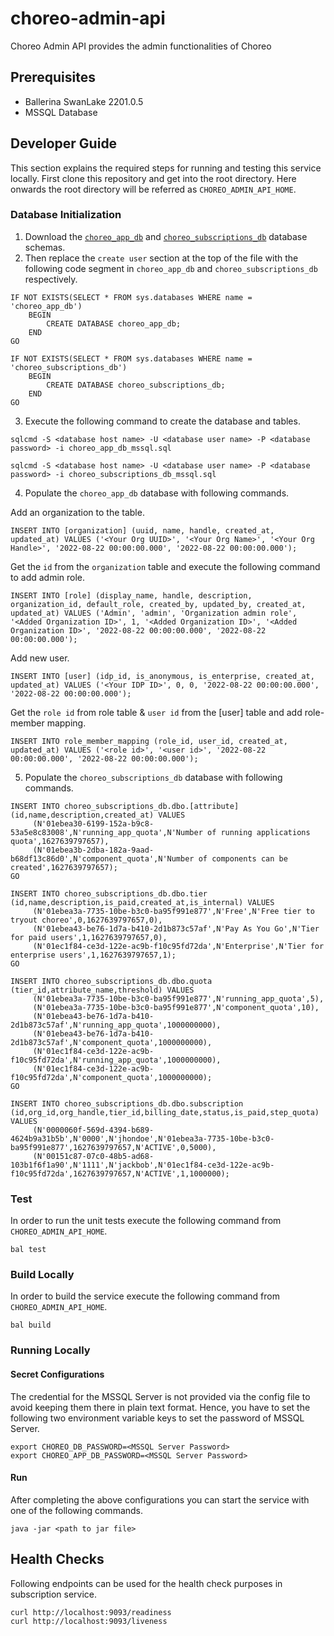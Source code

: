 # choreo-admin-api
Choreo Admin API provides the admin functionalities of Choreo

## Prerequisites
- Ballerina SwanLake 2201.0.5
- MSSQL Database

## Developer Guide
This section explains the required steps for running and testing this service locally. First clone this repository and get into the root directory. Here onwards the root directory will be referred as `CHOREO_ADMIN_API_HOME`.

### Database Initialization
1. Download the [`choreo_app_db`](https://github.com/wso2-enterprise/choreo-control-plane/blob/main/databases/scripts/choreo_app_db_mssql.sql) and [`choreo_subscriptions_db`](https://github.com/wso2-enterprise/choreo-control-plane/blob/main/databases/scripts/choreo_app_db_mssql.sql) database schemas.
2. Then replace the `create user` section at the top of the file with the following code segment in `choreo_app_db` and `choreo_subscriptions_db` respectively.
```
IF NOT EXISTS(SELECT * FROM sys.databases WHERE name = 'choreo_app_db')
    BEGIN
        CREATE DATABASE choreo_app_db;
    END
GO
```
```
IF NOT EXISTS(SELECT * FROM sys.databases WHERE name = 'choreo_subscriptions_db')
    BEGIN
        CREATE DATABASE choreo_subscriptions_db;
    END
GO
```
3. Execute the following command to create the database and tables.
```
sqlcmd -S <database host name> -U <database user name> -P <database password> -i choreo_app_db_mssql.sql
```
```
sqlcmd -S <database host name> -U <database user name> -P <database password> -i choreo_subscriptions_db_mssql.sql
```
4. Populate the `choreo_app_db` database with following commands.

Add an organization to the table.
```
INSERT INTO [organization] (uuid, name, handle, created_at, updated_at) VALUES ('<Your Org UUID>', '<Your Org Name>', '<Your Org Handle>', '2022-08-22 00:00:00.000', '2022-08-22 00:00:00.000');
```
Get the `id` from the `organization` table and execute the following command to add admin role.
```
INSERT INTO [role] (display_name, handle, description, organization_id, default_role, created_by, updated_by, created_at, updated_at) VALUES ('Admin', 'admin', 'Organization admin role', '<Added Organization ID>', 1, '<Added Organization ID>', '<Added Organization ID>', '2022-08-22 00:00:00.000', '2022-08-22 00:00:00.000');
```
Add new user.
```
INSERT INTO [user] (idp_id, is_anonymous, is_enterprise, created_at, updated_at) VALUES ('<Your IDP ID>', 0, 0, '2022-08-22 00:00:00.000', '2022-08-22 00:00:00.000');
```
Get the `role id` from role table & `user id` from the [user] table and add role-member mapping.
```
INSERT INTO role_member_mapping (role_id, user_id, created_at, updated_at) VALUES ('<role id>', '<user id>', '2022-08-22 00:00:00.000', '2022-08-22 00:00:00.000');
```
5. Populate the `choreo_subscriptions_db` database with following commands.

```
INSERT INTO choreo_subscriptions_db.dbo.[attribute] (id,name,description,created_at) VALUES
	 (N'01ebea30-6199-152a-b9c8-53a5e8c83008',N'running_app_quota',N'Number of running applications quota',1627639797657),
	 (N'01ebea3b-2dba-182a-9aad-b68df13c86d0',N'component_quota',N'Number of components can be created',1627639797657);
GO

INSERT INTO choreo_subscriptions_db.dbo.tier (id,name,description,is_paid,created_at,is_internal) VALUES
	 (N'01ebea3a-7735-10be-b3c0-ba95f991e877',N'Free',N'Free tier to tryout choreo',0,1627639797657,0),
	 (N'01ebea43-be76-1d7a-b410-2d1b873c57af',N'Pay As You Go',N'Tier for paid users',1,1627639797657,0),
	 (N'01ec1f84-ce3d-122e-ac9b-f10c95fd72da',N'Enterprise',N'Tier for enterprise users',1,1627639797657,1);	 
GO

INSERT INTO choreo_subscriptions_db.dbo.quota (tier_id,attribute_name,threshold) VALUES
	 (N'01ebea3a-7735-10be-b3c0-ba95f991e877',N'running_app_quota',5),
	 (N'01ebea3a-7735-10be-b3c0-ba95f991e877',N'component_quota',10),
	 (N'01ebea43-be76-1d7a-b410-2d1b873c57af',N'running_app_quota',1000000000),
	 (N'01ebea43-be76-1d7a-b410-2d1b873c57af',N'component_quota',1000000000),
	 (N'01ec1f84-ce3d-122e-ac9b-f10c95fd72da',N'running_app_quota',1000000000),
	 (N'01ec1f84-ce3d-122e-ac9b-f10c95fd72da',N'component_quota',1000000000);
GO

INSERT INTO choreo_subscriptions_db.dbo.subscription (id,org_id,org_handle,tier_id,billing_date,status,is_paid,step_quota) VALUES
	 (N'0000060f-569d-4394-b689-4624b9a31b5b',N'0000',N'jhondoe',N'01ebea3a-7735-10be-b3c0-ba95f991e877',1627639797657,N'ACTIVE',0,5000),
	 (N'00151c87-07c0-48b5-ad68-103b1f6f1a90',N'1111',N'jackbob',N'01ec1f84-ce3d-122e-ac9b-f10c95fd72da',1627639797657,N'ACTIVE',1,1000000);
```

### Test
In order to run the unit tests execute the following command from `CHOREO_ADMIN_API_HOME`.
```
bal test
```

### Build Locally
In order to build the service execute the following command from `CHOREO_ADMIN_API_HOME`.
```
bal build
```

### Running Locally
#### Secret Configurations
The credential for the MSSQL Server is not provided via the config file to avoid keeping them there in plain text format.
Hence, you have to set the following two environment variable keys to set the password of MSSQL Server.

```
export CHOREO_DB_PASSWORD=<MSSQL Server Password>
export CHOREO_APP_DB_PASSWORD=<MSSQL Server Password>
```

#### Run
After completing the above configurations you can start the service with one of the following commands.
```
java -jar <path to jar file>
```

## Health Checks

Following endpoints can be used for the health check purposes in subscription service.

```sh
curl http://localhost:9093/readiness
curl http://localhost:9093/liveness
